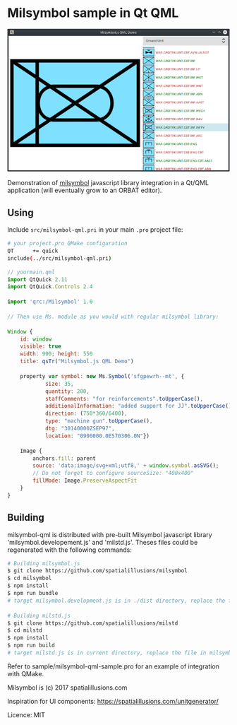 Milsymbol sample in Qt QML
==========================

![](https://github.com/cneben/milsymbol-qml/blob/master/screenshot.png)

Demonstration of [milsymbol](https://github.com/spatialillusions/milsymbol) javascript library integration in a Qt/QML application (will eventually grow to an ORBAT editor).


## Using

Include `src/milsymbol-qml.pri` in your main `.pro` project file:


```sh
# your project.pro QMake configuration
QT      += quick
include(../src/milsymbol-qml.pri)
```

```js
// yourmain.qml
import QtQuick 2.11
import QtQuick.Controls 2.4

import 'qrc:/Milsymbol' 1.0

// Then use Ms. module as you would with regular milsymbol library:

Window {
    id: window
    visible: true
    width: 900; height: 550
    title: qsTr("Milsymbol.js QML Demo")

    property var symbol: new Ms.Symbol('sfgpewrh--mt', {
            size: 35,
            quantity: 200,
            staffComments: "for reinforcements".toUpperCase(),
            additionalInformation: "added support for JJ".toUpperCase(),
            direction: (750*360/6400),
            type: "machine gun".toUpperCase(),
            dtg: "30140000ZSEP97",
            location: "0900000.0E570306.0N"})

    Image {
        anchors.fill: parent
        source: 'data:image/svg+xml;utf8,' + window.symbol.asSVG();
        // Do not forget to configure sourceSize: "400x400"
        fillMode: Image.PreserveAspectFit   
    }
}
```



## Building

milsymbol-qml is distributed with pre-built Milsymbol javascript library 'milsymbol.developement.js' and 'milstd.js'. Theses files could be regenerated with the following commands:

```sh
# Building milsymbol.js
$ git clone https://github.com/spatialillusions/milsymbol
$ cd milsymbol
$ npm install
$ npm run bundle
# target milsymbol.development.js is in ./dist directory, replace the file in milsymbol-qml/src

# Building milstd.js
$ git clone https://github.com/spatialillusions/milstd
$ cd milstd
$ npm install
$ npm run build
# target milstd.js is in current directory, replace the file in milsymbol-qml/src

```

Refer to sample/milsymbol-qml-sample.pro for an example of integration with QMake.


Milsymbol is (c) 2017 spatialillusions.com

Inspiration for UI components:
https://spatialillusions.com/unitgenerator/

Licence: MIT

